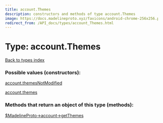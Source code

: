 ```yaml
---
title: account.Themes
description: constructors and methods of type account.Themes
image: https://docs.madelineproto.xyz/favicons/android-chrome-256x256.png
redirect_from: /API_docs/types/account_Themes.html
---
```

# Type: account.Themes  
[Back to types index](index.md)



### Possible values (constructors):

[account.themesNotModified](../constructors/account.themesNotModified.md)  

[account.themes](../constructors/account.themes.md)  



### Methods that return an object of this type (methods):

[$MadelineProto->account->getThemes](../methods/account.getThemes.md)  



